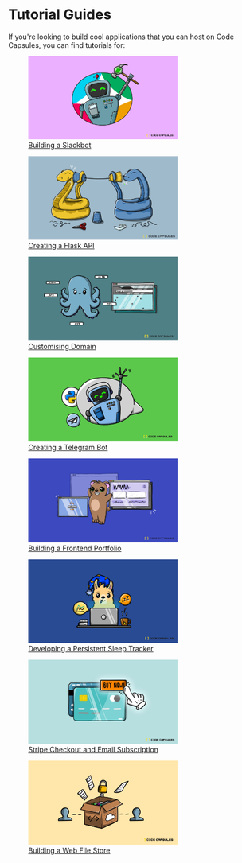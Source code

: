 # Tutorial Guides

If you're looking to build cool applications that you can host on Code Capsules, you can find tutorials for:

<figure>
  <a href="./build-slackbot-with-node">
  <img src="../assets/tutorials/build-slackbot-with-node/CodeCapsules_SlackBot.jpg" width="300" />
  <figcaption>Building a Slackbot</figcaption>
  </a>
</figure>

<figure>
    <a href="./creating-and-hosting-a-flask-api">
  <img src="../assets/tutorials/creating-and-hosting-a-flask-api/creating-flask-api-cover.jpg" width="300" />
  <figcaption>Creating a Flask API</figcaption>
  </a>
</figure>

<figure>
    <a href="./customising-domain">
  <img src="../assets/tutorials/customising-domain/customising-domain-cover.jpg" width="300" />
  <figcaption>Customising Domain</figcaption>
  </a>
</figure>

<figure>
    <a href="./create-and-host-telegram-bot">
  <img src="../assets/tutorials/create-and-host-telegram-bot/telegram-bot-cover.jpg" width="300" />
  <figcaption>Creating a Telegram Bot</figcaption>
  </a>
</figure>

<figure>
    <a href="./host-a-frontend">
  <img src="../assets/tutorials/host-a-frontend/portfolio-1.jpg" width="300" />
  <figcaption>Building a Frontend Portfolio</figcaption>
  </a>
</figure>

<figure>
    <a href="./develop-persistent-sleep-tracker-part-1">
  <img src="../assets/tutorials/develop-persistent-sleep-tracker-part-1/code_capsules_sleep_tracker.jpg" width="300" />
  <figcaption>Developing a Persistent Sleep Tracker</figcaption>
  </a>
</figure>

<figure>
    <a href="./stripe-checkout-and-email-with-flask">
  <img src="../assets/tutorials/stripe-checkout-and-email-with-flask/stripe-checkout-cover.jpg" width="300" />
  <figcaption>Stripe Checkout and Email Subscription</figcaption>
  </a>
</figure>

<figure>
    <a href="./build-a-web-file-store">
  <img src="../assets/tutorials/build-a-web-file-store/web_file_store.png" width="300" />
  <figcaption>Building a Web File Store</figcaption>
  </a>
</figure>

